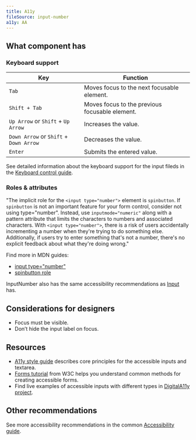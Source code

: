 ```yaml
---
title: A11y
fileSource: input-number
a11y: AA
---
```


## What component has

### Keyboard support

| Key                                    | Function                                       |
| -------------------------------------- | ---------------------------------------------- |
| `Tab`                                  | Moves focus to the next focusable element.     |
| `Shift + Tab`                          | Moves focus to the previous focusable element. |
| `Up Arrow` or `Shift` + `Up Arrow`     | Increases the value.                           |
| `Down Arrow` or `Shift` + `Down Arrow` | Decreases the value.                           |
| `Enter`                                | Submits the entered value.                     |

See detailed information about the keyboard support for the input fileds in the [Keyboard control guide](/core-principles/a11y/a11y-keyboard/#input_i_textarea).

### Roles & attributes

"The implicit role for the `<input type="number">` element is `spinbutton`. If `spinbutton` is not an important feature for your form control, consider not using type="number". Instead, use `inputmode="numeric"` along with a pattern attribute that limits the characters to numbers and associated characters. With `<input type="number">`, there is a risk of users accidentally incrementing a number when they're trying to do something else. Additionally, if users try to enter something that's not a number, there's no explicit feedback about what they're doing wrong."

Find more in MDN guides:

- [input type="number"](https://developer.mozilla.org/en-US/docs/Web/HTML/Element/input/number#accessibility)
- [spinbutton role](https://developer.mozilla.org/en-US/docs/Web/Accessibility/ARIA/Roles/spinbutton_role)

InputNumber also has the same accessibility recommendations as [Input](/components/input/input-a11y/) has.

## Considerations for designers

- Focus must be visible.
- Don’t hide the input label on focus.

## Resources

- [A11y style guide](https://a11y-style-guide.com/style-guide/section-forms.html#kssref-forms-text-fields) describes core principles for the accessible inputs and textarea.
- [Forms tutorial](https://www.w3.org/WAI/tutorials/forms/) from W3C helps you understand common methods for creating accessible forms.
- Find live examples of accessible inputs with different types in [DigitalA11y project](https://www.digitala11y.com/demos/accessibility-of-html-input-types-examples/).

## Other recommendations

See more accessibility recommendations in the common [Accessibility guide](/core-principles/a11y/).
